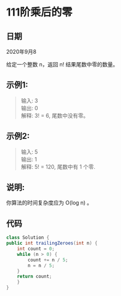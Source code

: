 # 111阶乘后的零

## 日期
2020年9月8

给定一个整数 n，返回 n! 结果尾数中零的数量。

## 示例1:

>输入: 3  
输出: 0  
解释: 3! = 6, 尾数中没有零。

## 示例2:

>输入: 5  
输出: 1  
解释: 5! = 120, 尾数中有 1 个零.  

## 说明: 

你算法的时间复杂度应为 O(log n) 。  


## 代码 
```java
class Solution {
public int trailingZeroes(int n) {
    int count = 0;
    while (n > 0) {
        count += n / 5;
        n = n / 5;
    }
    return count;
    }
}
```

